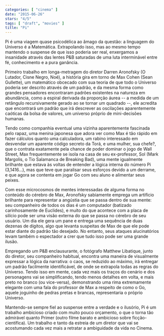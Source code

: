 ```yaml
---
categories: [ "cinema" ]
date: "2015-06-26"
stars: "4/5"
tags: [ "draft", "movies" ]
title: "Pi"
---
```

Pi é uma viagem quase psicodélica ao âmago da questão: a linguagem
do Universo é a Matemática. Extrapolando isso, mas ao mesmo tempo
mantendo o suspense de que isso poderia ser real, enxergamos a insanidade
através das lentes P&B saturadas de uma luta interminável entre fé,
conhecimento e a pura ganância.

Primeiro trabalho em longa-metragem do diretor Darren Aronofsky (O
Lutador, Cisne Negro, Noé), a história gira em torno de Max Cohen
(Sean Gullette), um matemático obcecado com sua teoria de que todo o
Universo poderia ser descrito através de um padrão, e da mesma forma
como grandes pensadores encontraram padrões existentes na natureza em
abundância, como a espiral derivada da proporção áurea -- a medida
de um retângulo recursivamente gerado ao se tornar um quadrado --, ele
acredita que encontrará um padrão que irá descrever as oscilações
aparentemente caóticas da bolsa de valores, um universo próprio de
mini-decisões humanas.

Tendo como companhia eventual uma vizinha aparentemente fascinada pelo
rapaz, uma menina japonesa que adora ver como Max é tão rápido
em fazer cálculos quanto uma calculadora, um rabino interessado em
desvendar um aparente código secreto da Torá, e uma mulher, sua chefe?,
que o contrata exatamente pela chance de poder dominar o jogo de Wall
Street, Max frequentemente se isola na casa de seu ex-professor, Sol
(Mark Margolis, o Tio Salamanca de Breaking Bad), uma mente igualmente
brilhante que estava às voltas de entender a lógica interna do número
Pi (3,1416...), mas que teve que paralisar seus esforços devido a um
derrame, e que agora se contenta em jogar Go com seu aluno e alimentar
seus peixes.

Com esse microcosmos de mentes interessadas de alguma forma no conteúdo
do cérebro de Max, Aronofsky sabiamente emprega um artifício brilhante
para representar a angústia que se passa dentro de sua mente: seu
companheiro de todos os dias é um computador (batizado carinhosamente
de Euclides), e muito do que acontece com a placa de silício pode ser
uma visão externa do que se passa no cérebro de seu usuário. Um dia
ele gera um pane e entrega uma sequência de duas dezenas de dígitos,
algo que levanta suspeitas de Max de que ele pode estar diante do padrão
tão desejado. No entanto, seus ataques alucinatórios levam também o
espectador a crer que tudo isso pode ser uma grande ilusão.

Empregando um P&B enclausurante, o fotógrafo Matthew Libatique,
junto do diretor, seu companheiro habitual, encontra uma maneira de
visualmente expressar a lógica da narrativa: o caos, se reduzido ao
máximo, irá entregar um padrão facilmente identificável, de onde
se extrapola todas as regras do Universo. Tendo isso em mente, cada
vez mais os traços do cenário e dos personagens vai se simplificando,
tendo menos detalhes em volta, e mais preto no branco (ou vice-versa),
demonstrando uma rima extremamente elegante com uma fala do professor de
Max a respeito de como o Go, aquele joguinho de pedras pretas e brancas,
representaria o próprio Universo.

Mantendo-se sempre fiel ao suspense entre a verdade e o ilusório,
Pi é um trabalho ambicioso criado com muito pouco orçamento, o que o
torna tão admirável quanto Primer (outro filme barato e ambicioso sobre
ficção-científica). Um trabalho e tanto da estreia de um diretor que
vai se acostumando cada vez mais a retratar a ambiguidade da vida no
Cinema.
